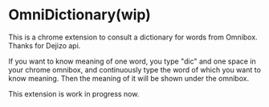OmniDictionary(wip)
==============

This is a chrome extension to consult a dictionary for words from Omnibox. Thanks for Dejizo api.

If you want to know meaning of one word, you type "dic" and one space in your chrome omnibox, and continuously type the word of which you want to know meaning.
Then the meaning of it will be shown under the omnibox.

This extension is work in progress now.
